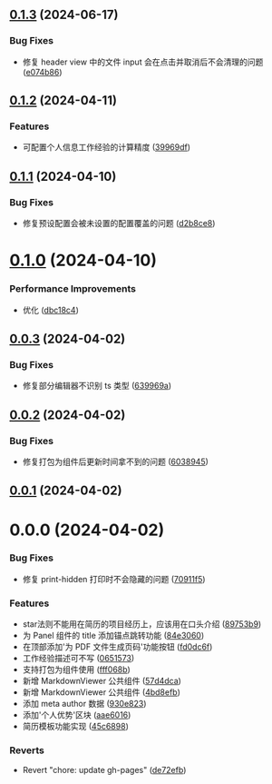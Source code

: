 ## [0.1.3](https://github.com/mengxinssfd/resume-starter/compare/v0.1.2...v0.1.3) (2024-06-17)

### Bug Fixes

- 修复 header view 中的文件 input 会在点击并取消后不会清理的问题 ([e074b86](https://github.com/mengxinssfd/resume-starter/commit/e074b86262f96b09a38950806a8a3129747c50d0))

## [0.1.2](https://github.com/mengxinssfd/resume-starter/compare/v0.1.1...v0.1.2) (2024-04-11)

### Features

- 可配置个人信息工作经验的计算精度 ([39969df](https://github.com/mengxinssfd/resume-starter/commit/39969dfc2ef4f1c57fe3d11ec8eac0288036e8ad))

## [0.1.1](https://github.com/mengxinssfd/resume-starter/compare/v0.1.0...v0.1.1) (2024-04-10)

### Bug Fixes

- 修复预设配置会被未设置的配置覆盖的问题 ([d2b8ce8](https://github.com/mengxinssfd/resume-starter/commit/d2b8ce86f130a121636eacef6da3ca1c5d2a4612))

# [0.1.0](https://github.com/mengxinssfd/resume-starter/compare/v0.0.3...v0.1.0) (2024-04-10)

### Performance Improvements

- 优化 ([dbc18c4](https://github.com/mengxinssfd/resume-starter/commit/dbc18c4bd95039cf0e6e7b239b67402ba36731ad))

## [0.0.3](https://github.com/mengxinssfd/resume-starter/compare/v0.0.2...v0.0.3) (2024-04-02)

### Bug Fixes

- 修复部分编辑器不识别 ts 类型 ([639969a](https://github.com/mengxinssfd/resume-starter/commit/639969ae91b2380a6dfe390e120107e2a3d4f12c))

## [0.0.2](https://github.com/mengxinssfd/resume-starter/compare/v0.0.1...v0.0.2) (2024-04-02)

### Bug Fixes

- 修复打包为组件后更新时间拿不到的问题 ([6038945](https://github.com/mengxinssfd/resume-starter/commit/6038945534715fd6084ea4cda70175367ca6b549))

## [0.0.1](https://github.com/mengxinssfd/resume-starter/compare/v0.0.1-beta.0...v0.0.1) (2024-04-02)

# 0.0.0 (2024-04-02)

### Bug Fixes

- 修复 print-hidden 打印时不会隐藏的问题 ([70911f5](https://github.com/mengxinssfd/resume-starter/commit/70911f56f9777e0a125c8b3dc67a0dce55467767))

### Features

- star法则不能用在简历的项目经历上，应该用在口头介绍 ([89753b9](https://github.com/mengxinssfd/resume-starter/commit/89753b9f7bfeefe840c738a25241fbac4aa41787))
- 为 Panel 组件的 title 添加锚点跳转功能 ([84e3060](https://github.com/mengxinssfd/resume-starter/commit/84e3060976b67041870a49f9ea8fbc2b089d20b6))
- 在顶部添加'为 PDF 文件生成页码'功能按钮 ([fd0dc6f](https://github.com/mengxinssfd/resume-starter/commit/fd0dc6f5d66b96e8ab012f268e9951ebf5ecd16b))
- 工作经验描述可不写 ([0651573](https://github.com/mengxinssfd/resume-starter/commit/065157398728458ae94a005659964466112b571c))
- 支持打包为组件使用 ([fff068b](https://github.com/mengxinssfd/resume-starter/commit/fff068bc621d2bbcaffb8c2f97add27b61ac0264))
- 新增 MarkdownViewer 公共组件 ([57d4dca](https://github.com/mengxinssfd/resume-starter/commit/57d4dca4877994dd0c277544070c46e386470dbf))
- 新增 MarkdownViewer 公共组件 ([4bd8efb](https://github.com/mengxinssfd/resume-starter/commit/4bd8efb989a83950cdae3f4f1658f56c35aaa90c))
- 添加 meta author 数据 ([930e823](https://github.com/mengxinssfd/resume-starter/commit/930e8239ece39ad14acb85681678425bbbb76f4c))
- 添加'个人优势'区块 ([aae6016](https://github.com/mengxinssfd/resume-starter/commit/aae60161eb01d98262bbe121ff9c863f4dadbeb3))
- 简历模板功能实现 ([45c6898](https://github.com/mengxinssfd/resume-starter/commit/45c6898a21e0f3394b07138bd148521d70c87fd4))

### Reverts

- Revert "chore: update gh-pages" ([de72efb](https://github.com/mengxinssfd/resume-starter/commit/de72efbf597e16e4a5f39dd06d334f70b2c40da0))
